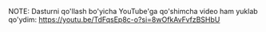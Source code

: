 NOTE: Dasturni qo'llash bo'yicha YouTube'ga qo'shimcha video ham yuklab qo'ydim: 
https://youtu.be/TdFqsEp8c-o?si=8wOfkAvFvfzBSHbU
